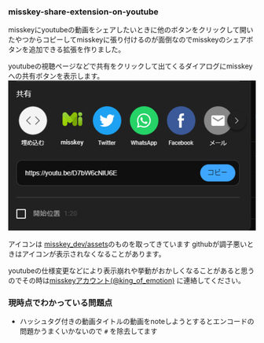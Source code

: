 ### misskey-share-extension-on-youtube

misskeyにyoutubeの動画をシェアしたいときに他のボタンをクリックして開いたやつからコピーしてmisskeyに張り付けるのが面倒なのでmisskeyのシェアボタンを追加できる拡張を作りました。

youtubeの視聴ページなどで共有をクリックして出てくるダイアログにmisskeyへの共有ボタンを表示します。
![表示例](example.png)


アイコンは [misskey_dev/assets](https://github.com/misskey-dev/assets )のものを取ってきています githubが調子悪いときはアイコンが表示されなくなることがあります。

youtubeの仕様変更などにより表示崩れや挙動がおかしくなることがあると思うのでその時は[misskeyアカウント(@king_of_emotion)](https://misskey.io/@king_of_emotion) に連絡してください。

### 現時点でわかっている問題点

- ハッシュタグ付きの動画タイトルの動画をnoteしようとするとエンコードの問題かうまくいかないので `#` を除去してます








